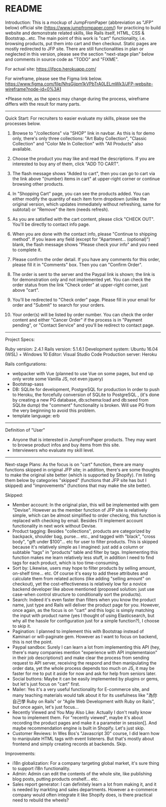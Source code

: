# README

Introduction:
This is a mockup of JumpFromPaper (abbreviation as "JFP" below) official site (https://www.jumpfrompaper.com/) for practicing to build website and demonstrate related skills, like Rails itself, HTML, CSS & Bootstrap...etc.
The main point of this work is "cart" functionality, i.e. browsing products, put them into cart and then checkout. Static pages are mostly redirected to JFP site.
There are still functionalities in plan or neglected in this version, please see the section "next-stage plan" below and comments in source code as "TODO" and "FIXME".

For actual site:
https://jfpcp.herokuapp.com/

For wireframe, please see the Figma link below.
https://www.figma.com/file/NhsGjjpm1kVPbTrA0LELmWk3/JFP-website-wireframe?node-id=0%3A1



\*Please note, as the specs may change during the process, wireframe differs with the result for many parts.

---

Quick Start:
For recruiters to easier evaluate my skills, please see the processes below.

1. Browse to "/collections" via "SHOP" link in navbar.
   As this is for demo only, there's only three collections: "Art Baby Collection", "Classic Collection" and "Color Me In Collection" with "All Products" also available.

2. Choose the product you may like and read the descriptions.
   If you are interested to buy any of them, click "ADD TO CART".

3. The flash message shows "Added to cart", then you can go to cart via the link above "(number) items in cart" at upper-right corner or continue browsing other products.

4. In "Shopping Cart" page, you can see the products added. You can either modify the quantity of each item form dropdown (unlike the original version, which updates immediately without refreshing, same for subtotal) or "Remove" the item (needs refresh).

5. As you are satisfied with the cart content, please click "CHECK OUT". You'll be directly to contact info page.

6. When you are done with the contact info, please "Continue to shipping method". If you leave any field (except for "Apartment... (optional)") blank, the flash message shows "Please check your info" and you need to complete it.

7. Please confirm the order detail. If you have any comments for this order, please fill it in "Comments" box. Then you can "Confirm Order".

8. The order is sent to the server and the Paypal link is shown; the link is for demonstration only and not implemented yet. You can check the order status from the link "Check order" at upper-right corner, just above "cart".

9. You'll be redirected to "Check order" page. Please fill in your email for order and "Submit" to search for your orders.

10. Your order(s) will be listed by order number. You can check the order content and either "Cancer Order" if the process is in "Payment pending", or "Contact Service" and you'll be redirect to contact page.

---

Project Specs:

Ruby version: 2.4.1
Rails version: 5.1.6.1
Development system: Ubuntu 16.04 (WSL) + Windows 10
Editor: Visual Studio Code
Production server: Heroku

Rails configurations:

- webpacker with Vue (planned to use Vue on some pages, but end up only wrote some Vanilla JS, not even jquery)
- Bootstrap-sass
- DB: SQLite for development, PostgreSQL for production
In order to push to Heroku, the forcefully conversion of SQLite to PostgreSQL , 
(it's done by creating a new PG database, db:schema:load and db:seed from SQLite dump)
the "comment" functionality is broken.
Will use PG from the very beginning to avoid this problem.
- template language: erb

---

Definition of "User"

- Anyone that is interested in JumpFromPaper products. They may want to browse product infos and buy items from this site.
- Interviewers who evaluate my skill level.

---

Next-stage Plans:
As the focus is on "cart" function, there are many functions skipped in original JFP site; in addition, there's are some thoughts to make the original site better (which is supported by Shopify). I'm listing them below by categories "skipped" (functions that JFP site has but I skipped) and "improvements" (functions that may make the site better).

Skipped:

- Member account:
  In the original plan, this will be implemented with gem "Devise". However as the member function of JFP site is relatively simple, which can be almost simplified to order checking, this function is replaced with checking by email. Besides I'll implement account functionality in next work without Devise.
- Product tagging:
  Besides "collections", products are categorized by backpack, shoulder bag, purse... etc., and tagged with "black", "cross body", "gift under \$100"... etc for user to filter products. This is skipped because it's relatively simple as I imagined: just add a column or subtable "tags" in "products" table and filter by tags. Implementing this function makes me learn relatively less stuff, in addition I need to find tags for each product, which is too time-consuming.
- Sort by:
  Likewise, users may hope to filter products by selling amount, on-shelf time... etc. Of course it's easy to add these attributes and calculate them from related actions (like adding "selling amount" on checkout), yet the cost-effectiveness is relatively low for a novice backend developer like above mentioned (proposed solution: just use case-when control structure to conditionally sort the products).
- Search:
  Indeed it's even faster than filters when you know the product name, just type and Rails will deliver the product page for you. However, once again, as the focus is on "cart" and this logic is simply matching the input with product name (yes I thought of using Elasticsearch, but why all the hassle for configuration just for a simple function?), I choose to skip it.
- Pagination:
  I planned to implement this with Bootstrap instead of Kaminari or will-paginate gem. However as I want to focus on backend, this is not the point.
- Paypal sandbox:
  Surely I can learn a lot from implementing this API (hey, there's many companies mention "experience with API implementaion" in their job descriptions!) and make clear the process from sending request to API server, receiving the respond and then manipulating the order data, yet the whole process depends too much on JS, it may be faster for me to put it aside for now and ask for help from seniors later.
- Social buttons:
  Maybe it can be easily implemented by plugins or gems, but let's just focus on "cart" first.
- Mailer:
  Yes it's a very useful functionality for E-commerce site, and many teaching materials would talk about it for its usefulness like "為你自己學 Ruby on Rails" or "Agile Web Development with Ruby on Rails", but once again, let's just focus...
- Recently Viewed and You May Also Like:
  Actually I don't really know how to implement them. For "recently viewed", maybe it's about recording the product pages and make it a parameter in session[]. And maybe recommendation engine is built in Shopify. Let's just skip.
- Customer Reviews:
  In Wes Bos's "Javascript 30" course, I did learn how to manipulate HTML tags with event listeners. But that's mostly about frontend and simply creating records at backends. Skip.

Improvements:

- i18n globalization:
  For a company targeting global market, it's sure thing to support i18n functionality.
- Admin:
  Admin can edit the contents of the whole site, like publishing blog posts, putting products onshelf... etc.
- Sales report generator:
  I can definitely learn a lot from making it, and it is needed by markting and sales departments. However a e-commerce company would often integrate it like Shopify does, is there practical need to rebuild the wheels?
